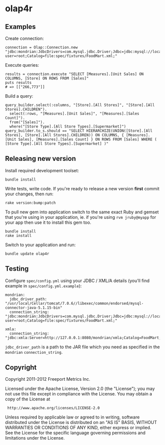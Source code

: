 # olap4r

## Examples

Create connection:

    connection = Olap::Connection.new "jdbc:mondrian:JdbcDrivers=com.mysql.jdbc.Driver;Jdbc=jdbc:mysql://localhost/mondrian_foodmart?user=root;Catalog=file:spec/fixtures/FoodMart.xml;"

Execute queries:

    results = connection.execute "SELECT [Measures].[Unit Sales] ON COLUMNS, [Store] ON ROWS FROM [Sales]"
    puts results
    # => [["266,773"]]

Build a query:

    query_builder.select(:columns, "[Store].[All Stores]", "[Store].[All Stores].CHILDREN").
      select(:rows, "[Measures].[Unit Sales]", "[Measures].[Sales Count]").
      from("[Sales]").
      where("[Store Type].[All Store Types].[Supermarket]")
    query_builder.to_s.should == "SELECT HIERARCHIZE(UNION([Store].[All Stores], [Store].[All Stores].CHILDREN)) ON COLUMNS, { [Measures].[Unit Sales], [Measures].[Sales Count] } ON ROWS FROM [Sales] WHERE ( [Store Type].[All Store Types].[Supermarket] )"

## Releasing new version

Install required development toolset:

    bundle install

Write tests, write code. If you're ready to release a new version __first__ commit your changes, then run:

    rake version:bump:patch

To pull new gem into application switch to the same exact Ruby and gemset that you're using in your application, ie. if you're using `rvm jruby@myapp` for your app then use it to install this gem too.

    bundle install
    rake install

Switch to your application and run:

    bundle update olap4r

## Testing

Configure ``spec/config.yml`` using your JDBC / XML/A details (you'll find example in ``spec/config.yml.example``):

    mondrian:
      jdbc_driver_path: "/usr/local/Cellar/tomcat/7.0.6//libexec/common/endorsed/mysql-connector-java-5.1.15-bin"
      connection_string: "jdbc:mondrian:JdbcDrivers=com.mysql.jdbc.Driver;Jdbc=jdbc:mysql://localhost/mondrian_foodmart?user=root;Catalog=file:spec/fixtures/FoodMart.xml;"

    xmla:
      connection_string: "jdbc:xmla:Server=http://127.0.0.1:8080/mondrian/xmla;Catalog=FoodMart;"

``jdbc_driver_path`` is a path to the JAR file which you need as specified in the ``mondrian`` ``connection_string``.

## Copyright

Copyright 2011-2012 Freeport Metrics Inc.

 Licensed under the Apache License, Version 2.0 (the "License");
 you may not use this file except in compliance with the License.
 You may obtain a copy of the License at

     http://www.apache.org/licenses/LICENSE-2.0

 Unless required by applicable law or agreed to in writing, software
 distributed under the License is distributed on an "AS IS" BASIS,
 WITHOUT WARRANTIES OR CONDITIONS OF ANY KIND, either express or implied.
 See the License for the specific language governing permissions and
 limitations under the License.